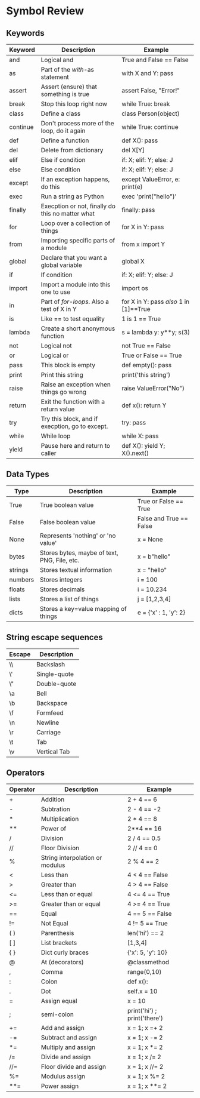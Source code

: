 # Symbol Review


## Keywords

Keyword | Description | Example
--------| ------------| -------
and | Logical and | True and False == False
as | Part of the _with_-as statement | with X and Y: pass
assert | Assert (ensure) that something is true | assert False, "Error!"
break | Stop this loop right now | while True: break
class | Define a class | class Person(object)
continue | Don't process more of the loop, do it again | while True: continue
def | Define a function | def X(): pass
del | Delete from dictionary | del X[Y]
elif | Else if condition | if: X; elif: Y; else: J
else | Else condition | if: X; elif: Y; else: J
except | If an exception happens, do this | except ValueError, e: print(e)
exec | Run a string as Python | exec 'print("hello")'
finally | Execption or not, finally do this no matter what | finally: pass
for | Loop over a collection of things | for X in Y: pass
from | Importing specific parts of a module | from x import Y
global | Declare that you want a global variable | global X
if | If condition | if: X; elif: Y; else: J
import | Import a module into this one to use | import os
in | Part of _for-loops_. Also a test of X in Y | for X in Y: pass *also* 1 in [1]==True
is | Like == to test equality | 1 is 1 == True
lambda | Create a short anonymous function | s = lambda y: y**y; s(3)
not | Logical not | not True == False
or | Logical or | True or False == True
pass | This block is empty | def empty(): pass
print | Print this string | print('this string')
raise | Raise an exception when things go wrong | raise ValueError("No")
return | Exit the function with a return value | def x(): return Y
try | Try this block, and if execption, go to except.| try: pass
while | While loop | while X: pass
yield | Pause here and return to caller | def X(): yield Y; X().next()

## Data Types

Type | Description | Example
-----| ----------- | -------
True | True boolean value | True or False == True
False | False boolean value | False and True == False
None | Represents 'nothing' or 'no value' | x = None
bytes | Stores bytes, maybe of text, PNG, File, etc. | x = b"hello"
strings | Stores textual information | x = "hello"
numbers | Stores integers | i = 100
floats | Stores decimals | i = 10.234
lists | Stores a list of things | j = [1,2,3,4]
dicts | Stores a key=value mapping of things | e = {'x' : 1, 'y': 2}

## String escape sequences
Escape | Description 
-------| -----------
\\\ | Backslash
\\' | Single-quote
\\" | Double-quote
\\a | Bell
\\b | Backspace
\\f | Formfeed
\\n | Newline
\\r | Carriage
\\t | Tab
\\v | Vertical Tab


## Operators 

Operator | Description | Example
-------- | ------------| -------
+ | Addition | 2 + 4 == 6
- | Subtration | 2 - 4 == -2
* | Multiplication | 2 * 4 == 8
** | Power of | 2**4 == 16
/ | Division | 2 / 4 == 0.5
// | Floor Division | 2 // 4 == 0
% | String interpolation or modulus | 2 % 4 == 2
< | Less than | 4 < 4 == False
> | Greater than | 4 > 4 == False
<= | Less than or equal | 4 <= 4 == True
>= | Greater than or equal | 4 >= 4 == True
== | Equal | 4 == 5 == False
!= | Not Equal | 4 != 5 == True
( ) | Parenthesis | len('hi') == 2
[ ] | List brackets | [1,3,4]
{ }| Dict curly braces | {'x': 5, 'y': 10}
@ | At (decorators) | @classmethod
, | Comma | range(0,10)
: | Colon | def x():
. | Dot | self.x = 10
= | Assign equal | x = 10
; | semi-colon | print('hi') ; print('there')
+= | Add and assign | x = 1; x =+ 2
-= | Subtract and assign | x = 1; x -= 2
*= | Multiply and assign | x = 1; x *= 2
/= | Divide and assign | x = 1; x /= 2
//= | Floor divide and assign | x = 1; x //= 2
%= | Modulus assign | x = 1; x %= 2
**= | Power assign | x = 1; x **= 2
